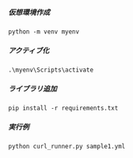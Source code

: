 ##### 仮想環境作成
```
python -m venv myenv
```
##### アクティブ化
```
.\myenv\Scripts\activate
```
##### ライブラリ追加
```
pip install -r requirements.txt
```
##### 実行例
```
python curl_runner.py sample1.yml
```
